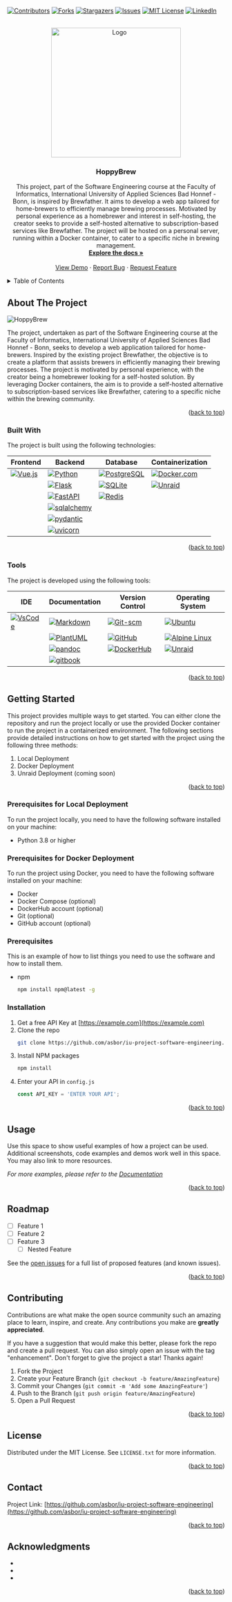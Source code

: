<!-- Improved compatibility of back to top link: See: https://github.com/othneildrew/Best-README-Template/pull/73 -->
<a name="readme-top"></a>
<!--
*** Thanks for checking out the Best-README-Template. If you have a suggestion
*** that would make this better, please fork the repo and create a pull request
*** or simply open an issue with the tag "enhancement".
*** Don't forget to give the project a star!
*** Thanks again! Now go create something AMAZING! :D
-->



<!-- PROJECT SHIELDS -->
<!--
*** I'm using markdown "reference style" links for readability.
*** Reference links are enclosed in brackets [ ] instead of parentheses ( ).
*** See the bottom of this document for the declaration of the reference variables
*** for contributors-url, forks-url, etc. This is an optional, concise syntax you may use.
*** https://www.markdownguide.org/basic-syntax/#reference-style-links
-->
[![Contributors][contributors-shield]][contributors-url]
[![Forks][forks-shield]][forks-url]
[![Stargazers][stars-shield]][stars-url]
[![Issues][issues-shield]][issues-url]
[![MIT License][license-shield]][license-url]
[![LinkedIn][linkedin-shield]][linkedin-url]



<!-- PROJECT LOGO -->
<br />
<div align="center">
  <a href="https://github.com/asbor/iu-project-software-engineering">
    <img src="images/logo.png" alt="Logo" width="300">
  </a>

<h3 align="center">HoppyBrew</h3>

  <p align="center">
    This project, part of the Software Engineering course at the Faculty of Informatics, International University of Applied Sciences Bad Honnef - Bonn, is inspired by Brewfather. It aims to develop a web app tailored for home-brewers to efficiently manage brewing processes. Motivated by personal experience as a homebrewer and interest in self-hosting, the creator seeks to provide a self-hosted alternative to subscription-based services like Brewfather. The project will be hosted on a personal server, running within a Docker container, to cater to a specific niche in brewing management.
    <br />
    <a href="https://github.com/asbor/iu-project-software-engineering"><strong>Explore the docs »</strong></a>
    <br />
    <br />
    <a href="https://github.com/asbor/iu-project-software-engineering">View Demo</a>
    ·
    <a href="https://github.com/asbor/iu-project-software-engineering/issues/new?labels=bug&template=bug-report---.md">Report Bug</a>
    ·
    <a href="https://github.com/asbor/iu-project-software-engineering/issues/new?labels=enhancement&template=feature-request---.md">Request Feature</a>
  </p>
</div>



<!-- TABLE OF CONTENTS -->
<details>
  <summary>Table of Contents</summary>
  <ol>
    <li>
      <a href="#about-the-project">About The Project</a>
      <ul>
        <li><a href="#built-with">Built With</a></li>
      </ul>
    </li>
    <li>
      <a href="#getting-started">Getting Started</a>
      <ul>
        <li><a href="#prerequisites">Prerequisites</a></li>
        <li><a href="#installation">Installation</a></li>
      </ul>
    </li>
    <li><a href="#usage">Usage</a></li>
    <li><a href="#roadmap">Roadmap</a></li>
    <li><a href="#contributing">Contributing</a></li>
    <li><a href="#license">License</a></li>
    <li><a href="#contact">Contact</a></li>
    <li><a href="#acknowledgments">Acknowledgments</a></li>
  </ol>
</details>



<!-- ABOUT THE PROJECT -->
## About The Project

![HoppyBrew](images/Brewmaster.webp)

The project, undertaken as part of the Software Engineering course at the Faculty of Informatics, International University of Applied Sciences Bad Honnef - Bonn, seeks to develop a web application tailored for home-brewers. Inspired by the existing project Brewfather, the objective is to create a platform that assists brewers in efficiently managing their brewing processes. The project is motivated by personal experience, with the creator being a homebrewer looking for a self-hosted solution. By leveraging Docker containers, the aim is to provide a self-hosted alternative to subscription-based services like Brewfather, catering to a specific niche within the brewing community.

<p align="right">(<a href="#readme-top">back to top</a>)</p>

### Built With

The project is built using the following technologies:

| Frontend | Backend | Database | Containerization |
| --- | --- | --- | --- |
| [![Vue.js][Vue.js]][Vue-url] | [![Python][Python.org]][Python-url] | [![PostgreSQL][PostgreSQL.org]][PostgreSQL-url] | [![Docker.com][Docker.com]][Docker-url] |
| | [![Flask][Flask.pocoo]][Flask-url] | [![SQLite][SQLite]][SQLite-url] | [![Unraid][Unraid]][Unraid-url] |
| | [![FastAPI][FastAPI.org]][FastAPI-url] | [![Redis][Redis]][Redis-url] |  |
| | [![sqlalchemy][sqlalchemy]][sqlalchemy-url] | | |
| | [![pydantic][pydantic]][pydantic-url] | | |
| | [![uvicorn][uvicorn]][uvicorn-url] | | |

<p align="right">(<a href="#readme-top">back to top</a>)</p>

### Tools

The project is developed using the following tools:

| IDE | Documentation | Version Control | Operating System |
| --- | --- | --- | --- |
| [![VsCode][VsCode]][VsCode-url] | [![Markdown][Markdown]][Markdown-url] | [![Git-scm][Git-scm]][Git-scm-url] | [![Ubuntu][Ubuntu]][Ubuntu-url] |
| | [![PlantUML][PlantUML]][PlantUML-url] | [![GitHub][GitHub]][GitHub-url] | [![Alpine Linux][Alpine Linux]][Alpine Linux-url] |
| | [![pandoc][pandoc]][pandoc-url] | [![DockerHub][dockerhub.com]][dockerhub-url] | [![Unraid][Unraid]][Unraid-url] |
| | [![gitbook][gitbook]][gitbook-url] | | |

<p align="right">(<a href="#readme-top">back to top</a>)</p>


<!-- GETTING STARTED -->
## Getting Started

This project provides multiple ways to get started. You can either clone the repository and run the project locally or use the provided Docker container to run the project in a containerized environment. The following sections provide detailed instructions on how to get started with the project using the following three methods:

1. Local Deployment
2. Docker Deployment
3. Unraid Deployment (coming soon) 

<p align="right">(<a href="#readme-top">back to top</a>)</p>

### Prerequisites for Local Deployment

To run the project locally, you need to have the following software installed on your machine:

* Python 3.8 or higher

### Prerequisites for Docker Deployment

To run the project using Docker, you need to have the following software installed on your machine:

* Docker
* Docker Compose (optional)
* DockerHub account (optional)
* Git (optional)
* GitHub account (optional)



### Prerequisites

This is an example of how to list things you need to use the software and how to install them.
* npm
  ```sh
  npm install npm@latest -g
  ```

### Installation

1. Get a free API Key at [https://example.com](https://example.com)
2. Clone the repo
   ```sh
   git clone https://github.com/asbor/iu-project-software-engineering.git
   ```
3. Install NPM packages
   ```sh
   npm install
   ```
4. Enter your API in `config.js`
   ```js
   const API_KEY = 'ENTER YOUR API';
   ```

<p align="right">(<a href="#readme-top">back to top</a>)</p>



<!-- USAGE EXAMPLES -->
## Usage

Use this space to show useful examples of how a project can be used. Additional screenshots, code examples and demos work well in this space. You may also link to more resources.

_For more examples, please refer to the [Documentation](https://example.com)_

<p align="right">(<a href="#readme-top">back to top</a>)</p>



<!-- ROADMAP -->
## Roadmap

- [ ] Feature 1
- [ ] Feature 2
- [ ] Feature 3
    - [ ] Nested Feature

See the [open issues](https://github.com/asbor/iu-project-software-engineering/issues) for a full list of proposed features (and known issues).

<p align="right">(<a href="#readme-top">back to top</a>)</p>



<!-- CONTRIBUTING -->
## Contributing

Contributions are what make the open source community such an amazing place to learn, inspire, and create. Any contributions you make are **greatly appreciated**.

If you have a suggestion that would make this better, please fork the repo and create a pull request. You can also simply open an issue with the tag "enhancement".
Don't forget to give the project a star! Thanks again!

1. Fork the Project
2. Create your Feature Branch (`git checkout -b feature/AmazingFeature`)
3. Commit your Changes (`git commit -m 'Add some AmazingFeature'`)
4. Push to the Branch (`git push origin feature/AmazingFeature`)
5. Open a Pull Request

<p align="right">(<a href="#readme-top">back to top</a>)</p>



<!-- LICENSE -->
## License

Distributed under the MIT License. See `LICENSE.txt` for more information.

<p align="right">(<a href="#readme-top">back to top</a>)</p>



<!-- CONTACT -->
## Contact

Project Link: [https://github.com/asbor/iu-project-software-engineering](https://github.com/asbor/iu-project-software-engineering)

<p align="right">(<a href="#readme-top">back to top</a>)</p>



<!-- ACKNOWLEDGMENTS -->
## Acknowledgments

* []()
* []()
* []()

<p align="right">(<a href="#readme-top">back to top</a>)</p>



<!-- MARKDOWN LINKS & IMAGES -->
<!-- https://www.markdownguide.org/basic-syntax/#reference-style-links -->
[contributors-shield]: https://img.shields.io/github/contributors/asbor/iu-project-software-engineering.svg?style=for-the-badge
[contributors-url]: https://github.com/asbor/iu-project-software-engineering/graphs/contributors
[forks-shield]: https://img.shields.io/github/forks/asbor/iu-project-software-engineering.svg?style=for-the-badge
[forks-url]: https://github.com/asbor/iu-project-software-engineering/network/members
[stars-shield]: https://img.shields.io/github/stars/asbor/iu-project-software-engineering.svg?style=for-the-badge
[stars-url]: https://github.com/asbor/iu-project-software-engineering/stargazers
[issues-shield]: https://img.shields.io/github/issues/asbor/iu-project-software-engineering.svg?style=for-the-badge
[issues-url]: https://github.com/asbor/iu-project-software-engineering/issues
[license-shield]: https://img.shields.io/github/license/asbor/iu-project-software-engineering.svg?style=for-the-badge
[license-url]: https://github.com/asbor/iu-project-software-engineering/blob/master/LICENSE.txt
[linkedin-shield]: https://img.shields.io/badge/-LinkedIn-black.svg?style=for-the-badge&logo=linkedin&colorB=555
[linkedin-url]: www.linkedin.com/in/asbjørn-bordoy-89b0462a
[product-screenshot]: images/screenshot.png
[Vue.js]: https://img.shields.io/badge/Vue.js-35495E?style=for-the-badge&logo=vuedotjs&logoColor=4FC08D
[Vue-url]: https://vuejs.org/
[Python-url]: https://www.python.org/
[Python.org]: https://img.shields.io/badge/Python-3776AB?style=for-the-badge&logo=python&logoColor=white
[Flask.pocoo]: https://img.shields.io/badge/Flask-000000?style=for-the-badge&logo=flask&logoColor=white
[Flask-url]: https://flask.palletsprojects.com/en/2.0.x/
[Docker.com]: https://img.shields.io/badge/Docker-2496ED?style=for-the-badge&logo=docker&logoColor=white
[Docker-url]: https://www.docker.com/
[PostgreSQL.org]: https://img.shields.io/badge/PostgreSQL-316192?style=for-the-badge&logo=postgresql&logoColor=white
[PostgreSQL-url]: https://www.postgresql.org/
[FastAPI.org]: https://img.shields.io/badge/FastAPI-005571?style=for-the-badge&logo=fastapi
[FastAPI-url]: https://fastapi.tiangolo.com/
[Unraid]: https://img.shields.io/badge/Unraid-3776AB?style=for-the-badge&logo=unraid&logoColor=white
[Unraid-url]: https://unraid.net/
[sqlalchemy]: https://img.shields.io/badge/sqlalchemy-316192?style=for-the-badge&logo=sqlalchemy&logoColor=white
[sqlalchemy-url]: https://www.sqlalchemy.org/
[pydantic]: https://img.shields.io/badge/pydantic-005571?style=for-the-badge&logo=pydantic
[pydantic-url]: https://pydantic-docs.helpmanual.io/
[GitHub]: https://img.shields.io/badge/GitHub-181717?style=for-the-badge&logo=github&logoColor=white
[GitHub-url]: https://github.com/asbor/iu-project-software-engineering
[Markdown]: https://img.shields.io/badge/Markdown-000000?style=for-the-badge&logo=markdown&logoColor=white
[Markdown-url]: https://www.markdownguide.org/
[PlantUML]: https://img.shields.io/badge/PlantUML-000000?style=for-the-badge&logo=plantuml&logoColor=white
[PlantUML-url]: https://plantuml.com/
[pandoc]: https://img.shields.io/badge/pandoc-000000?style=for-the-badge&logo=pandoc&logoColor=white
[pandoc-url]: https://pandoc.org/
[dockerhub.com]: https://img.shields.io/badge/DockerHub-2496ED?style=for-the-badge&logo=docker&logoColor=white
[dockerhub-url]: https://hub.docker.com/
[gitbook]: https://img.shields.io/badge/GitBook-7B36ED?style=for-the-badge&logo=gitbook&logoColor=white
[gitbook-url]: https://www.gitbook.com/
[Alpine Linux]: https://img.shields.io/badge/Alpine_Linux-0D597F?style=for-the-badge&logo=alpinelinux&logoColor=white
[Alpine Linux-url]: https://alpinelinux.org/
[Ubuntu]: https://img.shields.io/badge/Ubuntu-E95420?style=for-the-badge&logo=ubuntu&logoColor=white
[Ubuntu-url]: https://ubuntu.com/
[uvicorn]: https://img.shields.io/badge/uvicorn-316192?style=for-the-badge&logo=uvicorn&logoColor=white
[uvicorn-url]: https://www.uvicorn.org/
[Git-scm]: https://img.shields.io/badge/Git-181717?style=for-the-badge&logo=git&logoColor=F05032
[Git-scm-url]: https://git-scm.com/
[VsCode]: https://img.shields.io/badge/Visual_Studio_Code-007ACC?style=for-the-badge&logo=visualstudiocode&logoColor=white
[VsCode-url]: https://code.visualstudio.com/
[SQLite]: https://img.shields.io/badge/SQLite-003B57?style=for-the-badge&logo=sqlite&logoColor=white
[SQLite-url]: https://www.sqlite.org/
[Redis]: https://img.shields.io/badge/Redis-DC382D?style=for-the-badge&logo=redis&logoColor=white
[Redis-url]: https://redis.io/


